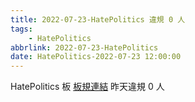 ```yaml
---
title: 2022-07-23-HatePolitics 違規 0 人
tags:
    - HatePolitics
abbrlink: 2022-07-23-HatePolitics
date: HatePolitics-2022-07-23 12:00:00
---
```

HatePolitics 板 [板規連結](https://www.ptt.cc/bbs/HatePolitics/M.1617115262.A.D60.html)
昨天違規 0 人
